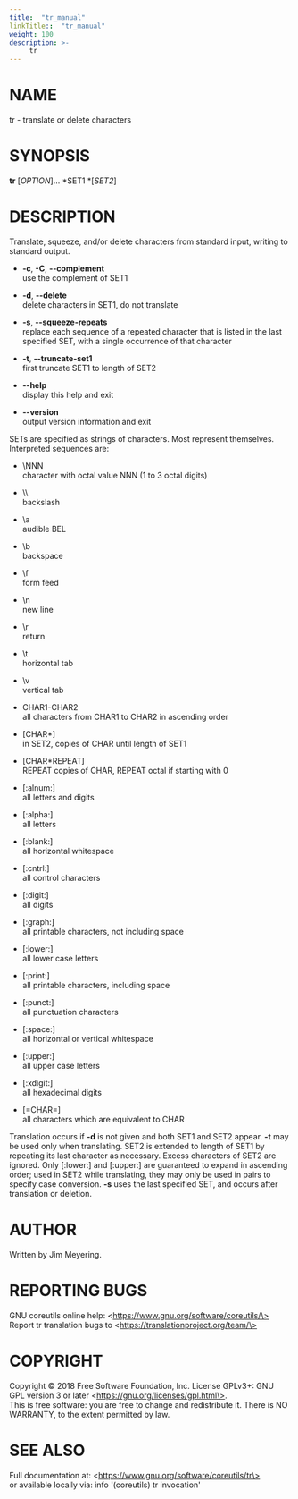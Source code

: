 ```yaml
---
title:  "tr_manual"
linkTitle::  "tr_manual"
weight: 100
description: >-
     tr
---
```


# NAME

tr - translate or delete characters

# SYNOPSIS

**tr** \[*OPTION*\]... *SET1 *\[*SET2*\]

# DESCRIPTION

Translate, squeeze, and/or delete characters from standard input,
writing to standard output.

  - **-c**, **-C**, **--complement**  
    use the complement of SET1

  - **-d**, **--delete**  
    delete characters in SET1, do not translate

  - **-s**, **--squeeze-repeats**  
    replace each sequence of a repeated character that is listed in the
    last specified SET, with a single occurrence of that character

  - **-t**, **--truncate-set1**  
    first truncate SET1 to length of SET2

  - **--help**  
    display this help and exit

  - **--version**  
    output version information and exit

SETs are specified as strings of characters. Most represent themselves.
Interpreted sequences are:

  - \\NNN  
    character with octal value NNN (1 to 3 octal digits)

  - \\\\  
    backslash

  - \\a  
    audible BEL

  - \\b  
    backspace

  - \\f  
    form feed

  - \\n  
    new line

  - \\r  
    return

  - \\t  
    horizontal tab

  - \\v  
    vertical tab

  - CHAR1-CHAR2  
    all characters from CHAR1 to CHAR2 in ascending order

  - \[CHAR\*\]  
    in SET2, copies of CHAR until length of SET1

  - \[CHAR\*REPEAT\]  
    REPEAT copies of CHAR, REPEAT octal if starting with 0

  - \[:alnum:\]  
    all letters and digits

  - \[:alpha:\]  
    all letters

  - \[:blank:\]  
    all horizontal whitespace

  - \[:cntrl:\]  
    all control characters

  - \[:digit:\]  
    all digits

  - \[:graph:\]  
    all printable characters, not including space

  - \[:lower:\]  
    all lower case letters

  - \[:print:\]  
    all printable characters, including space

  - \[:punct:\]  
    all punctuation characters

  - \[:space:\]  
    all horizontal or vertical whitespace

  - \[:upper:\]  
    all upper case letters

  - \[:xdigit:\]  
    all hexadecimal digits

  - \[=CHAR=\]  
    all characters which are equivalent to CHAR

Translation occurs if **-d** is not given and both SET1 and SET2 appear.
**-t** may be used only when translating. SET2 is extended to length of
SET1 by repeating its last character as necessary. Excess characters of
SET2 are ignored. Only \[:lower:\] and \[:upper:\] are guaranteed to
expand in ascending order; used in SET2 while translating, they may only
be used in pairs to specify case conversion. **-s** uses the last
specified SET, and occurs after translation or deletion.

# AUTHOR

Written by Jim Meyering.

# REPORTING BUGS

GNU coreutils online help: \<https://www.gnu.org/software/coreutils/\>  
Report tr translation bugs to \<https://translationproject.org/team/\>

# COPYRIGHT

Copyright © 2018 Free Software Foundation, Inc. License GPLv3+: GNU GPL
version 3 or later \<https://gnu.org/licenses/gpl.html\>.  
This is free software: you are free to change and redistribute it. There
is NO WARRANTY, to the extent permitted by law.

# SEE ALSO

Full documentation at: \<https://www.gnu.org/software/coreutils/tr\>  
or available locally via: info '(coreutils) tr invocation'
